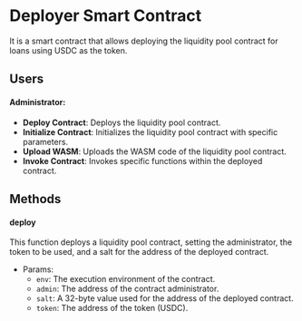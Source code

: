 # Deployer Smart Contract

It is a smart contract that allows deploying the liquidity pool contract for loans using USDC as the token.

## Users

#### Administrator:
- **Deploy Contract**: Deploys the liquidity pool contract.
- **Initialize Contract**: Initializes the liquidity pool contract with specific parameters.
- **Upload WASM**: Uploads the WASM code of the liquidity pool contract.
- **Invoke Contract**: Invokes specific functions within the deployed contract.

## Methods

#### deploy
 This function deploys a liquidity pool contract, setting the administrator, the token to be used, and a salt for the address of the deployed contract.
  - Params:
    - `env`: The execution environment of the contract.
    - `admin`: The address of the contract administrator.
    - `salt`: A 32-byte value used for the address of the deployed contract.
    - `token`: The address of the token (USDC).